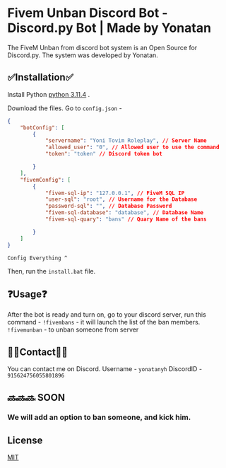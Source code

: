 # Fivem Unban Discord Bot - Discord.py Bot | Made by Yonatan

The FiveM Unban from discord bot system is an Open Source for Discord.py. The system was developed by Yonatan.

## ✅Installation✅

Install Python [python 3.11.4](https://www.python.org/ftp/python/3.11.4/python-3.11.4-amd64.exe) .

Download the files.
Go to `config.json` -
```json
{
    "botConfig": [
        {
            "servername": "Yoni Tovim Roleplay", // Server Name
            "allowed_user": "0", // Allowed user to use the command
            "token": "token" // Discord token bot

        }
    ],
    "fivemConfig": [
        {
            "fivem-sql-ip": "127.0.0.1", // FiveM SQL IP 
            "user-sql": "root", // Username for the Database
            "password-sql": "", // Database Password
            "fivem-sql-database": "database", // Database Name
            "fivem-sql-quary": "bans" // Quary Name of the bans

        }
    ]
}
```
`Config Everything ^`

Then, run the `install.bat` file.


## ❓Usage❓

After the bot is ready and turn on, go to your discord server, run this command -
`!fivembans` - it will launch the list of the ban members. 
`!fivemunban` - to unban someone from server


## 💁‍♂️Contact💁‍♂️

You can contact me on Discord. 
Username - `yonatanyh`
DiscordID - `915624756055801896`

## 🔜🔜🔜 SOON
### We will add an option to ban someone, and kick him.

## License

[MIT](https://github.com/Yonatandeveloper/fivemunbandiscordbot/blob/main/LICENSE)
